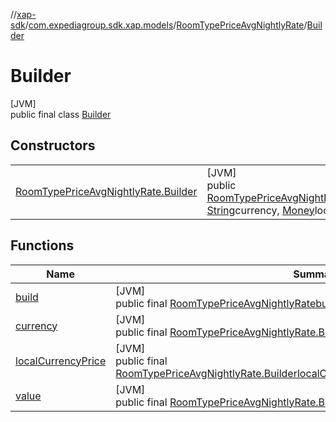 //[xap-sdk](../../../../index.md)/[com.expediagroup.sdk.xap.models](../../index.md)/[RoomTypePriceAvgNightlyRate](../index.md)/[Builder](index.md)

# Builder

[JVM]\
public final class [Builder](index.md)

## Constructors

| | |
|---|---|
| [RoomTypePriceAvgNightlyRate.Builder](-room-type-price-avg-nightly-rate.-builder.md) | [JVM]<br>public [RoomTypePriceAvgNightlyRate.Builder](index.md)[RoomTypePriceAvgNightlyRate.Builder](-room-type-price-avg-nightly-rate.-builder.md)([String](https://docs.oracle.com/javase/8/docs/api/java/lang/String.html)value, [String](https://docs.oracle.com/javase/8/docs/api/java/lang/String.html)currency, [Money](../../-money/index.md)localCurrencyPrice) |

## Functions

| Name | Summary |
|---|---|
| [build](build.md) | [JVM]<br>public final [RoomTypePriceAvgNightlyRate](../index.md)[build](build.md)() |
| [currency](currency.md) | [JVM]<br>public final [RoomTypePriceAvgNightlyRate.Builder](index.md)[currency](currency.md)([String](https://docs.oracle.com/javase/8/docs/api/java/lang/String.html)currency) |
| [localCurrencyPrice](local-currency-price.md) | [JVM]<br>public final [RoomTypePriceAvgNightlyRate.Builder](index.md)[localCurrencyPrice](local-currency-price.md)([Money](../../-money/index.md)localCurrencyPrice) |
| [value](value.md) | [JVM]<br>public final [RoomTypePriceAvgNightlyRate.Builder](index.md)[value](value.md)([String](https://docs.oracle.com/javase/8/docs/api/java/lang/String.html)value) |
